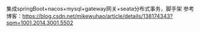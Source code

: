 集成springBoot+nacos+mysql+gateway网关+seata分布式事务，脚手架
参考博客：https://blog.csdn.net/mikewuhao/article/details/138174343?spm=1001.2014.3001.5502
